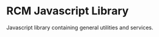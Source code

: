 RCM Javascript Library
======================

Javascript library containing general utilities and services.
